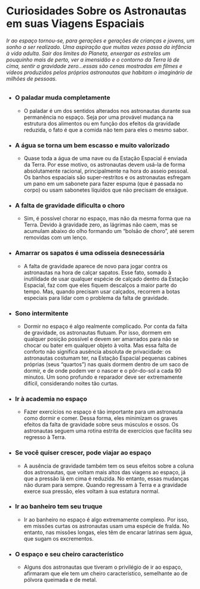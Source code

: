 # Curiosidades Sobre os Astronautas em suas Viagens Espaciais

###### Ir ao espaço tornou-se, para gerações e gerações de crianças e jovens, um sonho a ser realizado. Uma aspiração que muitas vezes passa da infância à vida adulta. Sair dos limites do Planeta, enxergar as estrelas um pouquinho mais de perto, ver a imensidão e o contorno da Terra lá de cima, sentir a gravidade zero...essas são cenas mostradas em filmes e vídeos produzidos pelos próprios astronautas que habitam o imaginário de milhões de pessoas.

- ### O paladar muda completamente

  - O paladar é um dos sentidos alterados nos astronautas durante sua permanência no espaço. Seja por uma provável mudança na estrutura dos alimentos ou em função dos efeitos da gravidade reduzida, o fato é que a comida não tem para eles o mesmo sabor.

- ### A água se torna um bem escasso e muito valorizado

  - Quase toda a água de uma nave ou da Estação Espacial é enviada da Terra. Por esse motivo, os astronautas devem usá-la de forma absolutamente racional, principalmente na hora do asseio pessoal. Os banhos espaciais são super-restritos e os astronautas esfregam um pano em um sabonete para fazer espuma (que é passada no corpo) ou usam sabonetes líquidos que não precisam de enxágue.

- ###  A falta de gravidade dificulta o choro

  - Sim, é possível chorar no espaço, mas não da mesma forma que na Terra. Devido à gravidade zero, as lágrimas não caem, mas se acumulam abaixo do olho formando um “bolsão de choro”, até serem removidas com um lenço.

- ###  Amarrar os sapatos é uma odisseia desnecessária

  - A falta de gravidade aparece de novo para jogar contra os astronautas na hora de calçar sapatos. Esse fato, somado à inutilidade de usar qualquer espécie de calçado dentro da Estação Espacial, faz com que eles fiquem descalços a maior parte do tempo. Mas, quando precisam usar calçados, recorrem a botas especiais para lidar com o problema da falta de gravidade.

- ### Sono intermitente

  - Dormir no espaço é algo realmente complicado. Por conta da falta de gravidade, os astronautas flutuam. Por isso, dormem em qualquer posição possível e devem ser amarrados para não se chocar ou bater em qualquer objeto à volta. Mas essa falta de conforto não significa ausência absoluta de privacidade: os astronautas costumam ter, na Estação Espacial pequenas cabines próprias (seus “quartos”) nas quais dormem dentro de um saco de dormir, e de onde podem ver o nascer e o pôr-do-sol a cada 90 minutos. Um sono profundo e reparador deve ser extremamente difícil, considerando noites tão curtas.

- ### Ir à academia no espaço

  - Fazer exercícios no espaço é tão importante para um astronauta como dormir e comer. Dessa forma, eles minimizam os graves efeitos da falta de gravidade sobre seus músculos e ossos. Os astronautas seguem uma rotina estrita de exercícios que facilita seu regresso à Terra.

- ### Se você quiser crescer, pode viajar ao espaço

  - A ausência de gravidade também tem os seus efeitos sobre a coluna dos astronautas, que voltam mais altos das viagens ao espaço, já que a pressão lá em cima é reduzida. No entanto, essas mudanças não duram para sempre. Quando regressam à Terra e a gravidade exerce sua pressão, eles voltam à sua estatura normal.

- ###  Ir ao banheiro tem seu truque

  - Ir ao banheiro no espaço é algo extremamente complexo. Por isso, em missões curtas os astronautas usam uma espécie de fralda. No entanto, nas missões longas, eles têm de encarar latrinas sem água, que sugam os excrementos.

- ### O espaço e seu cheiro característico

  - Alguns dos astronautas que tiveram o privilégio de ir ao espaço, afirmaram que ele tem um cheiro característico, semelhante ao de pólvora queimada e de metal.
